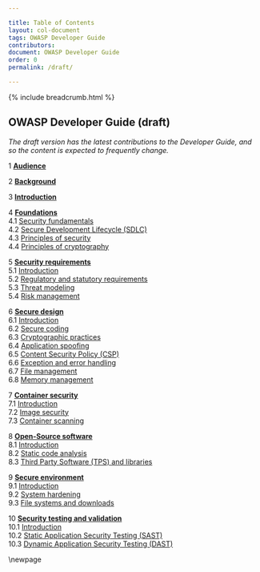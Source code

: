```yaml
---

title: Table of Contents
layout: col-document
tags: OWASP Developer Guide
contributors:
document: OWASP Developer Guide
order: 0
permalink: /draft/

---
```


{% include breadcrumb.html %}

## OWASP Developer Guide (draft)

_The draft version has the latest contributions to the Developer Guide,
and so the content is expected to frequently change._

1 **[Audience](#audience)**

2 **[Background](#background)**

3 **[Introduction](#introduction)**

4 **[Foundations](#foundations)**  
4.1 [Security fundamentals](#security-fundamentals)  
4.2 [Secure Development Lifecycle (SDLC)](#secure-development-lifecycle)  
4.3 [Principles of security](#principles-of-security)  
4.4 [Principles of cryptography](#principles-of-cryptography)  

5 **[Security requirements](#security-requirements)**  
5.1 [Introduction](#introduction-to-security-requirements)  
5.2 [Regulatory and statutory requirements](#regulatory-and-statutory-requirements)  
5.3 [Threat modeling](#threat-modeling)  
5.4 [Risk management](#risk-management)  

6 **[Secure design](#secure-design)**  
6.1 [Introduction](#introduction-to-secure-design)  
6.2 [Secure coding](#secure-coding)  
6.3 [Cryptographic practices](#cryptographic-practices)  
6.4 [Application spoofing](#application-spoofing)  
6.5 [Content Security Policy (CSP)](#content-security-policy)  
6.6 [Exception and error handling](#exception-and-error-handling)  
6.7 [File management](#file-management)  
6.8 [Memory management](#memory-management)  

7 **[Container security](#container-security)**  
7.1 [Introduction](#introduction-to-container-security)  
7.2 [Image security](#image-security)  
7.3 [Container scanning](#container-scanning)  

8 **[Open-Source software](#open-source-software)**  
8.1 [Introduction](#introduction-to-open-source-software)  
8.2 [Static code analysis](#static-code-analysis)  
8.3 [Third Party Software (TPS) and libraries](#third-party-software-and-libraries)  

9 **[Secure environment](#secure-environment)**  
9.1 [Introduction](#introduction-to-secure-environment)  
9.2 [System hardening](#system-hardening)  
9.3 [File systems and downloads](#file-systems-and-downloads)  

10 **[Security testing and validation](#security-testing-and-validation)**  
10.1 [Introduction](#introduction-to-security-testing-and-validation)  
10.2 [Static Application Security Testing (SAST)](#static-application-security-testing)  
10.3 [Dynamic Application Security Testing (DAST)](#dynamic-application-security-testing)  

\newpage
